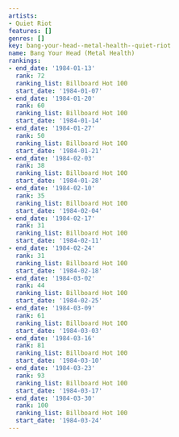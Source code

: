 ```yaml
---
artists:
- Quiet Riot
features: []
genres: []
key: bang-your-head--metal-health--quiet-riot
name: Bang Your Head (Metal Health)
rankings:
- end_date: '1984-01-13'
  rank: 72
  ranking_list: Billboard Hot 100
  start_date: '1984-01-07'
- end_date: '1984-01-20'
  rank: 60
  ranking_list: Billboard Hot 100
  start_date: '1984-01-14'
- end_date: '1984-01-27'
  rank: 50
  ranking_list: Billboard Hot 100
  start_date: '1984-01-21'
- end_date: '1984-02-03'
  rank: 38
  ranking_list: Billboard Hot 100
  start_date: '1984-01-28'
- end_date: '1984-02-10'
  rank: 35
  ranking_list: Billboard Hot 100
  start_date: '1984-02-04'
- end_date: '1984-02-17'
  rank: 31
  ranking_list: Billboard Hot 100
  start_date: '1984-02-11'
- end_date: '1984-02-24'
  rank: 31
  ranking_list: Billboard Hot 100
  start_date: '1984-02-18'
- end_date: '1984-03-02'
  rank: 44
  ranking_list: Billboard Hot 100
  start_date: '1984-02-25'
- end_date: '1984-03-09'
  rank: 61
  ranking_list: Billboard Hot 100
  start_date: '1984-03-03'
- end_date: '1984-03-16'
  rank: 81
  ranking_list: Billboard Hot 100
  start_date: '1984-03-10'
- end_date: '1984-03-23'
  rank: 93
  ranking_list: Billboard Hot 100
  start_date: '1984-03-17'
- end_date: '1984-03-30'
  rank: 100
  ranking_list: Billboard Hot 100
  start_date: '1984-03-24'
---
```


